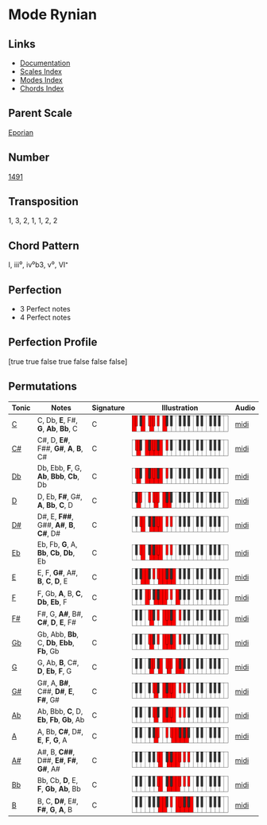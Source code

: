 # Mode Rynian

## Links

- [Documentation](README.md)
- [Scales Index](Scales.md)
- [Modes Index](Modes.md)
- [Chords Index](Chords.md)

## Parent Scale

[Eporian](ScaleEporian.md)

## Number

[1491](https://ianring.com/musictheory/scales/1491)

## Transposition

1, 3, 2, 1, 1, 2, 2

## Chord Pattern

I, iii⁰, iv⁰b3, v⁰, VI⁺

## Perfection

- 3 Perfect notes
- 4 Perfect notes

## Perfection Profile

[true true false true false false false]

## Permutations

| Tonic | Notes | Signature | Illustration | Audio |
|-------|-------|-----------|--------------|-------|
| [C](ModeCNaturalRynian.md) | C, Db, **E**, F#, **G**, **Ab**, **Bb**, C | C | ![CNaturalRynian](ModeCNaturalRynian.png) | [midi](https://github.com/edipermadi/music/blob/main/docs/ModeCNaturalRynian.mid?raw=true) |
| [C#](ModeCSharpRynian.md) | C#, D, **E#**, F##, **G#**, **A**, **B**, C# | C | ![CSharpRynian](ModeCSharpRynian.png) | [midi](https://github.com/edipermadi/music/blob/main/docs/ModeCSharpRynian.mid?raw=true) |
| [Db](ModeDFlatRynian.md) | Db, Ebb, **F**, G, **Ab**, **Bbb**, **Cb**, Db | C | ![DFlatRynian](ModeDFlatRynian.png) | [midi](https://github.com/edipermadi/music/blob/main/docs/ModeDFlatRynian.mid?raw=true) |
| [D](ModeDNaturalRynian.md) | D, Eb, **F#**, G#, **A**, **Bb**, **C**, D | C | ![DNaturalRynian](ModeDNaturalRynian.png) | [midi](https://github.com/edipermadi/music/blob/main/docs/ModeDNaturalRynian.mid?raw=true) |
| [D#](ModeDSharpRynian.md) | D#, E, **F##**, G##, **A#**, **B**, **C#**, D# | C | ![DSharpRynian](ModeDSharpRynian.png) | [midi](https://github.com/edipermadi/music/blob/main/docs/ModeDSharpRynian.mid?raw=true) |
| [Eb](ModeEFlatRynian.md) | Eb, Fb, **G**, A, **Bb**, **Cb**, **Db**, Eb | C | ![EFlatRynian](ModeEFlatRynian.png) | [midi](https://github.com/edipermadi/music/blob/main/docs/ModeEFlatRynian.mid?raw=true) |
| [E](ModeENaturalRynian.md) | E, F, **G#**, A#, **B**, **C**, **D**, E | C | ![ENaturalRynian](ModeENaturalRynian.png) | [midi](https://github.com/edipermadi/music/blob/main/docs/ModeENaturalRynian.mid?raw=true) |
| [F](ModeFNaturalRynian.md) | F, Gb, **A**, B, **C**, **Db**, **Eb**, F | C | ![FNaturalRynian](ModeFNaturalRynian.png) | [midi](https://github.com/edipermadi/music/blob/main/docs/ModeFNaturalRynian.mid?raw=true) |
| [F#](ModeFSharpRynian.md) | F#, G, **A#**, B#, **C#**, **D**, **E**, F# | C | ![FSharpRynian](ModeFSharpRynian.png) | [midi](https://github.com/edipermadi/music/blob/main/docs/ModeFSharpRynian.mid?raw=true) |
| [Gb](ModeGFlatRynian.md) | Gb, Abb, **Bb**, C, **Db**, **Ebb**, **Fb**, Gb | C | ![GFlatRynian](ModeGFlatRynian.png) | [midi](https://github.com/edipermadi/music/blob/main/docs/ModeGFlatRynian.mid?raw=true) |
| [G](ModeGNaturalRynian.md) | G, Ab, **B**, C#, **D**, **Eb**, **F**, G | C | ![GNaturalRynian](ModeGNaturalRynian.png) | [midi](https://github.com/edipermadi/music/blob/main/docs/ModeGNaturalRynian.mid?raw=true) |
| [G#](ModeGSharpRynian.md) | G#, A, **B#**, C##, **D#**, **E**, **F#**, G# | C | ![GSharpRynian](ModeGSharpRynian.png) | [midi](https://github.com/edipermadi/music/blob/main/docs/ModeGSharpRynian.mid?raw=true) |
| [Ab](ModeAFlatRynian.md) | Ab, Bbb, **C**, D, **Eb**, **Fb**, **Gb**, Ab | C | ![AFlatRynian](ModeAFlatRynian.png) | [midi](https://github.com/edipermadi/music/blob/main/docs/ModeAFlatRynian.mid?raw=true) |
| [A](ModeANaturalRynian.md) | A, Bb, **C#**, D#, **E**, **F**, **G**, A | C | ![ANaturalRynian](ModeANaturalRynian.png) | [midi](https://github.com/edipermadi/music/blob/main/docs/ModeANaturalRynian.mid?raw=true) |
| [A#](ModeASharpRynian.md) | A#, B, **C##**, D##, **E#**, **F#**, **G#**, A# | C | ![ASharpRynian](ModeASharpRynian.png) | [midi](https://github.com/edipermadi/music/blob/main/docs/ModeASharpRynian.mid?raw=true) |
| [Bb](ModeBFlatRynian.md) | Bb, Cb, **D**, E, **F**, **Gb**, **Ab**, Bb | C | ![BFlatRynian](ModeBFlatRynian.png) | [midi](https://github.com/edipermadi/music/blob/main/docs/ModeBFlatRynian.mid?raw=true) |
| [B](ModeBNaturalRynian.md) | B, C, **D#**, E#, **F#**, **G**, **A**, B | C | ![BNaturalRynian](ModeBNaturalRynian.png) | [midi](https://github.com/edipermadi/music/blob/main/docs/ModeBNaturalRynian.mid?raw=true) |
